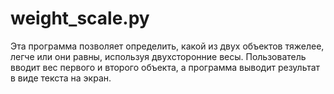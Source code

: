 # weight_scale.py

Эта программа позволяет определить, какой из двух объектов тяжелее, легче или они равны, используя двухсторонние весы.
Пользователь вводит вес первого и второго объекта, а программа выводит результат в виде текста на экран.
